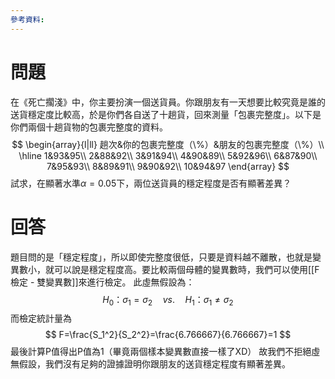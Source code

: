 ```yaml
---
參考資料:
---
```

# 問題
在《死亡擱淺》中，你主要扮演一個送貨員。你跟朋友有一天想要比較究竟是誰的送貨穩定度比較高，於是你們各自送了十趟貨，回來測量「包裹完整度」。以下是你們兩個十趟貨物的包裹完整度的資料。
$$
\begin{array}{l|ll}
趟次&你的包裹完整度（\%）&朋友的包裹完整度（\%）\\
\hline
1&93&95\\
2&88&92\\
3&91&94\\
4&90&89\\
5&92&96\\
6&87&90\\
7&95&93\\
8&89&91\\
9&90&92\\
10&94&97
\end{array}
$$
試求，在顯著水準$\alpha=0.05$下，兩位送貨員的穩定程度是否有顯著差異？
# 回答
題目問的是「穩定程度」，所以即使完整度很低，只要是資料越不離散，也就是變異數小，就可以說是穩定程度高。要比較兩個母體的變異數時，我們可以使用[[F檢定 - 雙變異數]]來進行檢定。
此虛無假設為：
$$
H_0\text{：}\sigma_1=\sigma_2\quad vs. \quad H_1\text{：}\sigma_1\neq\sigma_2
$$
而檢定統計量為
$$
F=\frac{S_1^2}{S_2^2}=\frac{6.766667}{6.766667}=1
$$
最後計算P值得出P值為1（畢竟兩個樣本變異數直接一樣了XD）
故我們不拒絕虛無假設，我們沒有足夠的證據證明你跟朋友的送貨穩定程度有顯著差異。